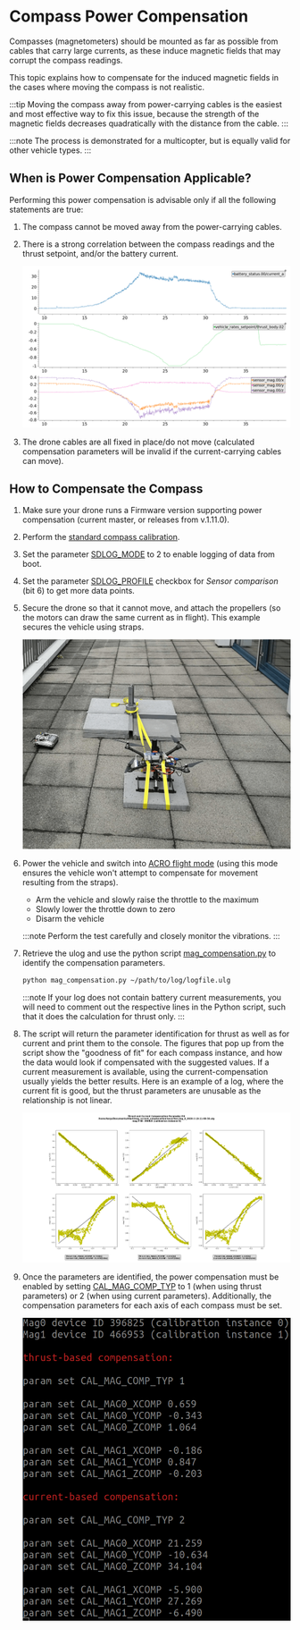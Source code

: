 # Compass Power Compensation

Compasses (magnetometers) should be mounted as far as possible from cables that carry large currents, as these induce magnetic fields that may corrupt the compass readings.

This topic explains how to compensate for the induced magnetic fields in the cases where moving the compass is not realistic.

:::tip
Moving the compass away from power-carrying cables is the easiest and most effective way to fix this issue, because the strength of the magnetic fields decreases quadratically with the distance from the cable.
:::

:::note
The process is demonstrated for a multicopter, but is equally valid for other vehicle types.
:::

<a id="when"></a>

## When is Power Compensation Applicable?

Performing this power compensation is advisable only if all the following statements are true:

1. The compass cannot be moved away from the power-carrying cables.
1. There is a strong correlation between the compass readings and the thrust setpoint, and/or the battery current.

   ![Corrupted mag](../../assets/advanced_config/corrupted_mag.png)

1. The drone cables are all fixed in place/do not move (calculated compensation parameters will be invalid if the current-carrying cables can move).

<a id="how"></a>

## How to Compensate the Compass

1. Make sure your drone runs a Firmware version supporting power compensation (current master, or releases from v.1.11.0).
1. Perform the [standard compass calibration](../config/compass.md#compass-calibration).
1. Set the parameter [SDLOG_MODE](../advanced_config/parameter_reference.md#SDLOG_MODE) to 2 to enable logging of data from boot.
1. Set the parameter [SDLOG_PROFILE](../advanced_config/parameter_reference.md#SDLOG_PROFILE) checkbox for _Sensor comparison_ (bit 6) to get more data points.
1. Secure the drone so that it cannot move, and attach the propellers (so the motors can draw the same current as in flight). This example secures the vehicle using straps.

   ![strap](../../assets/advanced_config/strap.png)

1. Power the vehicle and switch into [ACRO flight mode](../flight_modes_mc/acro.md) (using this mode ensures the vehicle won't attempt to compensate for movement resulting from the straps).

   - Arm the vehicle and slowly raise the throttle to the maximum
   - Slowly lower the throttle down to zero
   - Disarm the vehicle

   :::note
Perform the test carefully and closely monitor the vibrations.
:::

1. Retrieve the ulog and use the python script [mag_compensation.py](https://github.com/PX4/PX4-Autopilot/blob/main/src/modules/sensors/vehicle_magnetometer/mag_compensation/python/mag_compensation.py) to identify the compensation parameters.

   ```bash
   python mag_compensation.py ~/path/to/log/logfile.ulg
   ```

   :::note
If your log does not contain battery current measurements, you will need to comment out the respective lines in the Python script, such that it does the calculation for thrust only.
:::

1. The script will return the parameter identification for thrust as well as for current and print them to the console. The figures that pop up from the script show the "goodness of fit" for each compass instance, and how the data would look if compensated with the suggested values. If a current measurement is available, using the current-compensation usually yields the better results. Here is an example of a log, where the current fit is good, but the thrust parameters are unusable as the relationship is not linear.

   ![line fit](../../assets/advanced_config/line_fit.png)

1. Once the parameters are identified, the power compensation must be enabled by setting [CAL_MAG_COMP_TYP](../advanced_config/parameter_reference.md#CAL_MAG_COMP_TYP) to 1 (when using thrust parameters) or 2 (when using current parameters). Additionally, the compensation parameters for each axis of each compass must be set.

   ![comp params](../../assets/advanced_config/comp_params.png)
